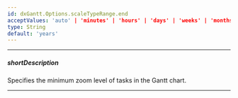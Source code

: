 ```yaml
---
id: dxGantt.Options.scaleTypeRange.end
acceptValues: 'auto' | 'minutes' | 'hours' | 'days' | 'weeks' | 'months' | 'quarters' | 'years'
type: String
default: 'years'
---
```

---
##### shortDescription
Specifies the minimum zoom level of tasks in the Gantt chart.

---
